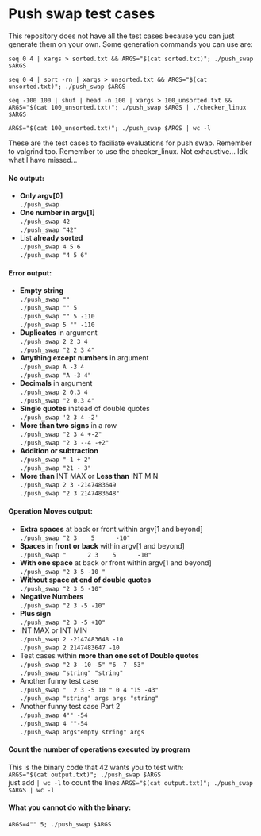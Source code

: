 # Push swap test cases

This repository does not have all the test cases because you can just generate them on your own.
Some generation commands you can use are:

`seq 0 4 | xargs > sorted.txt && ARGS="$(cat sorted.txt)"; ./push_swap $ARGS`

`seq 0 4 | sort -rn | xargs > unsorted.txt && ARGS="$(cat unsorted.txt)"; ./push_swap $ARGS`

`seq -100 100 | shuf | head -n 100 | xargs > 100_unsorted.txt && ARGS="$(cat 100_unsorted.txt)"; ./push_swap $ARGS | ./checker_linux $ARGS`

`ARGS="$(cat 100_unsorted.txt)"; ./push_swap $ARGS | wc -l`

These are the test cases to faciliate evaluations for push swap. Remember to valgrind too. Remember to use the checker_linux. Not exhaustive... Idk what I have missed...

#### **No** output:
- **Only argv[0]**<br>
	`./push_swap`<br>
- **One number in argv[1]**<br>
	`./push_swap 42`<br>
	`./push_swap "42"`<br>
- List **already sorted**<br>
	`./push_swap 4 5 6`<br>
	`./push_swap "4 5 6"`<br>
#### **Error** output:
- **Empty string**<br>
	`./push_swap ""`<br>
	`./push_swap "" 5`<br>
	`./push_swap "" 5 -110`<br>
	`./push_swap 5 "" -110`<br>
- **Duplicates** in argument<br>
	`./push_swap 2 2 3 4`<br>
	`./push_swap "2 2 3 4"`<br>
- **Anything except numbers** in argument<br>
	`./push_swap A -3 4`<br>
	`./push_swap "A -3 4"`<br>
- **Decimals** in argument<br>
	`./push_swap 2 0.3 4`<br>
	`./push_swap "2 0.3 4"`<br>
- **Single quotes** instead of double quotes<br>
	`./push_swap '2 3 4 -2'`<br>
- **More than two signs** in a row<br>
	`./push_swap "2 3 4 +-2"`<br>
	`./push_swap "2 3 --4 -+2"`<br>
- **Addition or subtraction**<br>
	`./push_swap "-1 + 2"`<br>
	`./push_swap "21 - 3"`<br>
- **More than** INT MAX or **Less than** INT MIN<br>
	`./push_swap 2 3 -2147483649`<br>
	`./push_swap "2 3 2147483648"`<br>
#### Operation Moves output:
- **Extra spaces** at back or front within argv[1 and beyond]<br>
	`./push_swap "2 3    5      -10"`<br>
- **Spaces in front or back** within argv[1 and beyond]<br>
	`./push_swap "      2 3    5      -10"`<br>
- **With one space** at back or front within argv[1 and beyond]<br>
	`./push_swap "2 3 5 -10 "`<br>
- **Without space at end of double quotes**<br>
	`./push_swap "2 3 5 -10"`<br>
- **Negative Numbers**<br>
	`./push_swap "2 3 -5 -10"`<br>
- **Plus sign**<br>
	`./push_swap "2 3 -5 +10"`<br>
- INT MAX or INT MIN<br>
	`./push_swap 2 -2147483648 -10`<br>
	`./push_swap 2 2147483647 -10`<br>
- Test cases within **more than one set of Double quotes**<br>
	`./push_swap "2 3 -10 -5" "6 -7 -53"`<br>
	`./push_swap "string" "string"`<br>
- Another funny test case<br>
	`./push_swap "  2 3 -5 10 " 0 4 "15 -43"`<br>
	`./push_swap "string" args args "string"`<br>
- Another funny test case Part 2<br>
	`./push_swap 4"" -54`<br>
	`./push_swap 4 ""-54`<br>
	`./push_swap args"empty string" args`<br>

#### Count the number of operations executed by program
This is the binary code that 42 wants you to test with:<br>
`ARGS="$(cat output.txt)"; ./push_swap $ARGS`<br>
just add `| wc -l` to count the lines
`ARGS="$(cat output.txt)"; ./push_swap $ARGS | wc -l`<br>

#### What you cannot do with the binary:
`ARGS=4"" 5; ./push_swap $ARGS`<br>